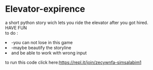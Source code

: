# Elevator-expirence
a short python story wich lets you ride the elevator after you got hired.<br>
HAVE FUN<br>
to do :<br>
<li>-you can not lose in this game
<li>-maybe beautify the storyline
<li>and be able to work with wrong input
 
 
to run this code click here:https://repl.it/join/zecywnfa-simsalabim1
 

